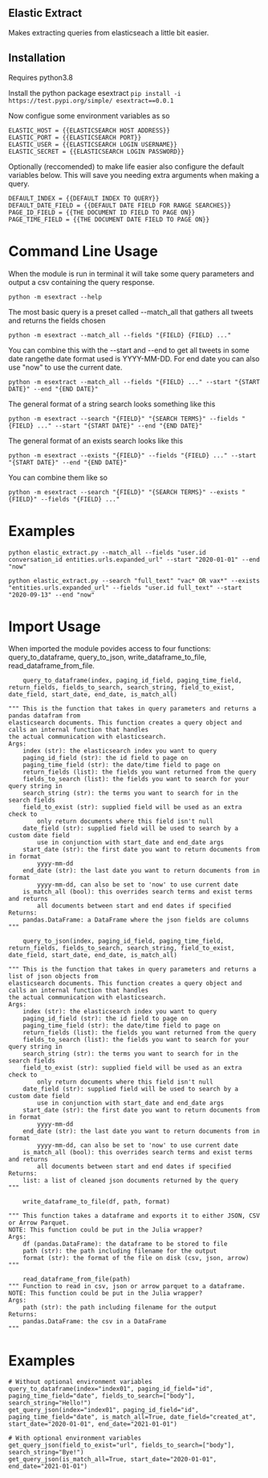 ## Elastic Extract

Makes extracting queries from elasticseach a little bit easier.

## Installation

Requires python3.8

Install the python package esextract ```pip install -i https://test.pypi.org/simple/ esextract==0.0.1```

Now configue some environment variables as so

```
ELASTIC_HOST = {{ELASTICSEARCH HOST ADDRESS}}
ELASTIC_PORT = {{ELASTICSEARCH PORT}}
ELASTIC_USER = {{ELASTICSEARCH LOGIN USERNAME}}
ELASTIC_SECRET = {{ELASTICSEARCH LOGIN PASSWORD}}
```

Optionally (reccomended) to make life easier also configure the default variables below. This will save you needing extra arguments when making a query.

```
DEFAULT_INDEX = {{DEFAULT INDEX TO QUERY}}
DEFAULT_DATE_FIELD = {{DEFAULT DATE FIELD FOR RANGE SEARCHES}} 
PAGE_ID_FIELD = {{THE DOCUMENT ID FIELD TO PAGE ON}}
PAGE_TIME_FIELD = {{THE DOCUMENT DATE FIELD TO PAGE ON}}
```

# Command Line Usage

When the module is run in terminal it will take some query parameters and output a csv containing the query response.

```
python -m esextract --help
```

The most basic query is a preset called --match_all that gathers all tweets and returns the fields chosen

```
python -m esextract --match_all --fields "{FIELD} {FIELD} ..."
```

You can combine this with the --start and --end to get all tweets in some date rangethe date format used is YYYY-MM-DD. For end date you can also use "now" to use the current date.

```
python -m esextract --match_all --fields "{FIELD} ..." --start "{START DATE}" --end "{END DATE}"
```

The general format of a string search looks something like this

```
python -m esextract --search "{FIELD}" "{SEARCH TERMS}" --fields "{FIELD} ..." --start "{START DATE}" --end "{END DATE}"
```

The general format of an exists search looks like this

```
python -m esextract --exists "{FIELD}" --fields "{FIELD} ..." --start "{START DATE}" --end "{END DATE}"
```

You can combine them like so 

```
python -m esextract --search "{FIELD}" "{SEARCH TERMS}" --exists "{FIELD}" --fields "{FIELD} ..."
```

# Examples

```
python elastic_extract.py --match_all --fields "user.id conversation_id entities.urls.expanded_url" --start "2020-01-01" --end "now"
```

```
python elastic_extract.py --search "full_text" "vac* OR vax*" --exists "entities.urls.expanded_url" --fields "user.id full_text" --start "2020-09-13" --end "now"
```

# Import Usage

When imported the module povides access to four functions: query_to_dataframe, query_to_json, write_dataframe_to_file, read_dataframe_from_file.

```
    query_to_dataframe(index, paging_id_field, paging_time_field, return_fields, fields_to_search, search_string, field_to_exist, date_field, start_date, end_date, is_match_all)

""" This is the function that takes in query parameters and returns a pandas datafram from
elasticsearch documents. This function creates a query object and calls an internal function that handles
the actual communication with elasticsearch.
Args:
    index (str): the elasticsearch index you want to query
    paging_id_field (str): the id field to page on
    paging_time_field (str): the date/time field to page on
    return_fields (list): the fields you want returned from the query
    fields_to_search (list): the fields you want to search for your query string in
    search_string (str): the terms you want to search for in the search fields
    field_to_exist (str): supplied field will be used as an extra check to 
        only return documents where this field isn't null
    date_field (str): supplied field will be used to search by a custom date field
        use in conjunction with start_date and end_date args
    start_date (str): the first date you want to return documents from in format
        yyyy-mm-dd
    end_date (str): the last date you want to return documents from in format
        yyyy-mm-dd, can also be set to 'now' to use current date
    is_match_all (bool): this overrides search terms and exist terms and returns
        all documents between start and end dates if specified
Returns:
    pandas.DataFrame: a DataFrame where the json fields are columns
"""
```

```
    query_to_json(index, paging_id_field, paging_time_field, return_fields, fields_to_search, search_string, field_to_exist, date_field, start_date, end_date, is_match_all)

""" This is the function that takes in query parameters and returns a list of json objects from
elasticsearch documents. This function creates a query object and calls an internal function that handles
the actual communication with elasticsearch.
Args:
    index (str): the elasticsearch index you want to query
    paging_id_field (str): the id field to page on
    paging_time_field (str): the date/time field to page on
    return_fields (list): the fields you want returned from the query
    fields_to_search (list): the fields you want to search for your query string in
    search_string (str): the terms you want to search for in the search fields
    field_to_exist (str): supplied field will be used as an extra check to 
        only return documents where this field isn't null
    date_field (str): supplied field will be used to search by a custom date field
        use in conjunction with start_date and end_date args
    start_date (str): the first date you want to return documents from in format
        yyyy-mm-dd
    end_date (str): the last date you want to return documents from in format
        yyyy-mm-dd, can also be set to 'now' to use current date
    is_match_all (bool): this overrides search terms and exist terms and returns
        all documents between start and end dates if specified
Returns:
    list: a list of cleaned json documents returned by the query
"""
```

```
    write_dataframe_to_file(df, path, format)
    
""" This function takes a dataframe and exports it to either JSON, CSV or Arrow Parquet.
NOTE: This function could be put in the Julia wrapper?
Args:
    df (pandas.DataFrame): the dataframe to be stored to file
    path (str): the path including filename for the output
    format (str): the format of the file on disk (csv, json, arrow)
"""
```

```
    read_dataframe_from_file(path)
""" Function to read in csv, json or arrow parquet to a dataframe.
NOTE: This function could be put in the Julia wrapper?
Args:
    path (str): the path including filename for the output
Returns:
    pandas.DataFrame: the csv in a DataFrame
"""
```

# Examples

```
# Without optional environment variables 
query_to_dataframe(index="index01", paging_id_field="id", paging_time_field="date", fields_to_search=["body"], search_string="Hello!")
get_query_json(index="index01", paging_id_field="id", paging_time_field="date", is_match_all=True, date_field="created_at", start_date="2020-01-01", end_date="2021-01-01")

# With optional environment variables
get_query_json(field_to_exist="url", fields_to_search=["body"], search_string="Bye!")
get_query_json(is_match_all=True, start_date="2020-01-01", end_date="2021-01-01")
```
